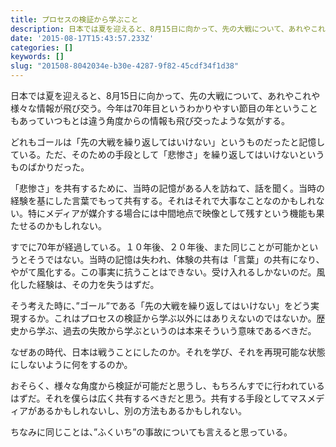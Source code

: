 ```yaml
---
title: プロセスの検証から学ぶこと
description: 日本では夏を迎えると、8月15日に向かって、先の大戦について、あれやこれや様々な情報が飛び交う。今年は70年目というわかりやすい節目の年ということもあっていつもとは違う角度からの情報も飛び交ったような気がする。
date: '2015-08-17T15:43:57.233Z'
categories: []
keywords: []
slug: "201508-8042034e-b30e-4287-9f82-45cdf34f1d38"
---
```

日本では夏を迎えると、8月15日に向かって、先の大戦について、あれやこれや様々な情報が飛び交う。今年は70年目というわかりやすい節目の年ということもあっていつもとは違う角度からの情報も飛び交ったような気がする。

どれもゴールは「先の大戦を繰り返してはいけない」というものだったと記憶している。ただ、そのための手段として「悲惨さ」を繰り返してはいけないというものばかりだった。

「悲惨さ」を共有するために、当時の記憶がある人を訪ねて、話を聞く。当時の経験を基にした言葉でもって共有する。それはそれで大事なことなのかもしれない。特にメディアが媒介する場合には中間地点で映像として残すという機能も果たせるのかもしれない。

すでに70年が経過している。１０年後、２０年後、また同じことが可能かというとそうではない。当時の記憶は失われ、体験の共有は「言葉」の共有になり、やがて風化する。この事実に抗うことはできない。受け入れるしかないのだ。風化した経験は、その力を失うはずだ。

そう考えた時に、”ゴール”である「先の大戦を繰り返してはいけない」をどう実現するか。これはプロセスの検証から学ぶ以外にはありえないのではないか。歴史から学ぶ、過去の失敗から学ぶというのは本来そういう意味であるべきだ。

なぜあの時代、日本は戦うことにしたのか。それを学び、それを再現可能な状態にしないように何をするのか。

おそらく、様々な角度から検証が可能だと思うし、もちろんすでに行われているはずだ。それを僕らは広く共有するべきだと思う。共有する手段としてマスメディアがあるかもしれないし、別の方法もあるかもしれない。

ちなみに同じことは、”ふくいち”の事故についても言えると思っている。